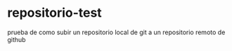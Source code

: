 # repositorio-test
prueba de como subir un repositorio local de git a un repositorio remoto de github
